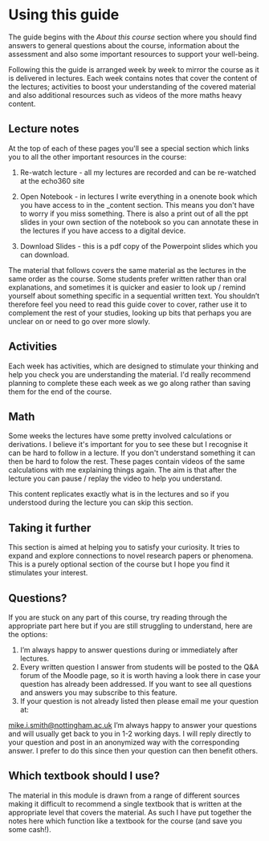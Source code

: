 # Using this guide

The guide begins with the *About this course* section where you should find answers to general questions about the course, information about the assessment and also some important resources to support your well-being.

Following this the guide is arranged week by week to mirror the course as it is delivered in lectures. Each week contains notes that cover the content of the lectures; activities to boost your understanding of the covered material and also additional resources such as videos of the more maths heavy content.

## Lecture notes

At the top of each of these pages you'll see a special section which links you to all the other important resources in the course:

1. Re-watch lecture - all my lectures are recorded and can be re-watched at the echo360 site

2. Open Notebook - in lectures I write everything in a onenote book which you have access to in the _content section. This means you don't have to worry if you miss something. There is also a print out of all the ppt slides in your own section of the notebook so you can annotate these in the lectures if you have access to a digital device.

3. Download Slides - this is a pdf copy of the Powerpoint slides which you can download.

The material that follows covers the same material as the lectures in the same order as the course. Some students prefer written rather than oral explanations, and sometimes it is quicker and easier to look up / remind yourself about something specific in a sequential written text. You shouldn’t therefore feel you need to read this guide cover to cover, rather use it to complement the rest of your studies, looking up bits that perhaps you are unclear on or need to go over more slowly.

## Activities

Each week has activities, which are designed to stimulate your thinking and help you check you are understanding the material. I'd really recommend planning to complete these each week as we go along rather than saving them for the end of the course.

## Math

Some weeks the lectures have some pretty involved calculations or derivations. I believe it's important for you to see these but I recognise it can be hard to follow in a lecture. If you don't understand something it can then be hard to folow the rest. These pages contain videos of the same calculations with me explaining things again. The aim is that after the lecture you can pause / replay the video to help you understand.

This content replicates exactly what is in the lectures and so if you understood during the lecture you can skip this section.

## Taking it further

This section is aimed at helping you to satisfy your curiosity. It tries to expand and explore connections to novel research papers or phenomena. This is a purely optional section of the course but I hope you find it stimulates your interest.

## Questions?

If you are stuck on any part of this course, try reading through the appropriate part here but if you are still struggling to understand, here are the options:

1.	I’m always happy to answer questions during or immediately after lectures.
2.	Every written question I answer from students will be posted to the Q&A forum of the Moodle page, so it is worth having a look there in case your question has already been addressed. If you want to see all questions and answers you may subscribe to this feature.
3.	If your question is not already listed then please email me your question at: 

mike.i.smith@nottingham.ac.uk 
I’m always happy to answer your questions and will usually get back to you in 1-2 working days. I will reply directly to your question and post in an anonymized way with the corresponding answer. I prefer to do this since then your question can then benefit others.

## Which textbook should I use?

The material in this module is drawn from a range of different sources making it difficult to recommend a single textbook that is written at the appropriate level that covers the material. As such I have put together the notes here which function like a textbook for the course (and save you some cash!). 

